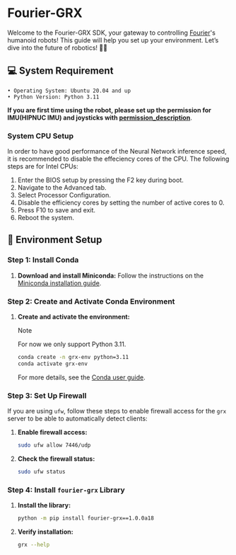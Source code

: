 # Fourier-GRX

Welcome to the Fourier-GRX SDK, your gateway to controlling [Fourier](https://fourierintelligence.com/)'s humanoid robots! This guide will help you set up your environment. Let’s dive into the future of robotics! 🤖🚀

## 💻 System Requirement

    • Operating System: Ubuntu 20.04 and up
    • Python Version: Python 3.11

**If you are first time using the robot, please set up the permission for IMU(HIPNUC IMU) and joysticks with [permission_description](./permissions.md)**.

### System CPU Setup

In order to have good performance of the Neural Network inference speed, it is recommended to disable the effeciency cores of the CPU.
The following steps are for Intel CPUs:

1. Enter the BIOS setup by pressing the F2 key during boot.
2. Navigate to the Advanced tab.
3. Select Processor Configuration.
4. Disable the efficiency cores by setting the number of active cores to 0.
5. Press F10 to save and exit.
6. Reboot the system.

## 🚀 Environment Setup

### Step 1: Install Conda

1. **Download and install Miniconda:**
   Follow the instructions on the [Miniconda installation guide](https://docs.conda.io/en/latest/miniconda.html).

### Step 2: Create and Activate Conda Environment

1. **Create and activate the environment:**

   > [!NOTE]
   > For now we only support Python 3.11.

    ```bash
    conda create -n grx-env python=3.11
    conda activate grx-env
    ```

   For more details, see the [Conda user guide](https://docs.conda.io/projects/conda/en/latest/user-guide/getting-started.html).

### Step 3: Set Up Firewall

If you are using `ufw`, follow these steps to enable firewall access for the `grx` server to be able to automatically detect clients:

1. **Enable firewall access:**
    ```bash
    sudo ufw allow 7446/udp
    ```

2. **Check the firewall status:**
    ```bash
    sudo ufw status
    ```

### Step 4: Install `fourier-grx` Library

1. **Install the library:**
    ```bash
    python -m pip install fourier-grx==1.0.0a18
    ```

2. **Verify installation:**
    ```bash
    grx --help
    ```
